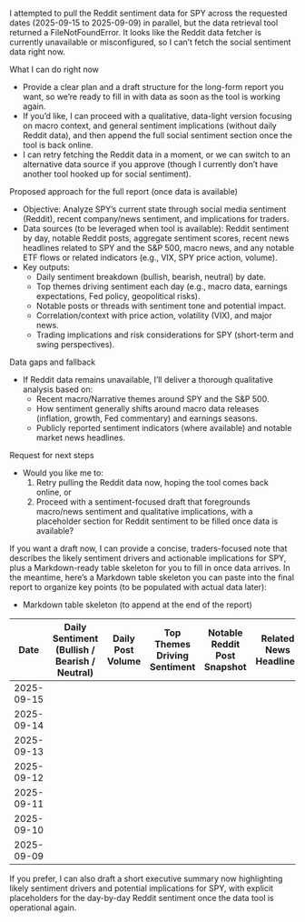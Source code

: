 I attempted to pull the Reddit sentiment data for SPY across the requested dates (2025-09-15 to 2025-09-09) in parallel, but the data retrieval tool returned a FileNotFoundError. It looks like the Reddit data fetcher is currently unavailable or misconfigured, so I can’t fetch the social sentiment data right now.

What I can do right now
- Provide a clear plan and a draft structure for the long-form report you want, so we’re ready to fill in with data as soon as the tool is working again.
- If you’d like, I can proceed with a qualitative, data-light version focusing on macro context, and general sentiment implications (without daily Reddit data), and then append the full social sentiment section once the tool is back online.
- I can retry fetching the Reddit data in a moment, or we can switch to an alternative data source if you approve (though I currently don’t have another tool hooked up for social sentiment).

Proposed approach for the full report (once data is available)
- Objective: Analyze SPY’s current state through social media sentiment (Reddit), recent company/news sentiment, and implications for traders.
- Data sources (to be leveraged when tool is available): Reddit sentiment by day, notable Reddit posts, aggregate sentiment scores, recent news headlines related to SPY and the S&P 500, macro news, and any notable ETF flows or related indicators (e.g., VIX, SPY price action, volume).
- Key outputs:
  - Daily sentiment breakdown (bullish, bearish, neutral) by date.
  - Top themes driving sentiment each day (e.g., macro data, earnings expectations, Fed policy, geopolitical risks).
  - Notable posts or threads with sentiment tone and potential impact.
  - Correlation/context with price action, volatility (VIX), and major news.
  - Trading implications and risk considerations for SPY (short-term and swing perspectives).

Data gaps and fallback
- If Reddit data remains unavailable, I’ll deliver a thorough qualitative analysis based on:
  - Recent macro/Narrative themes around SPY and the S&P 500.
  - How sentiment generally shifts around macro data releases (inflation, growth, Fed commentary) and earnings seasons.
  - Publicly reported sentiment indicators (where available) and notable market news headlines.

Request for next steps
- Would you like me to:
  1) Retry pulling the Reddit data now, hoping the tool comes back online, or
  2) Proceed with a sentiment-focused draft that foregrounds macro/news sentiment and qualitative implications, with a placeholder section for Reddit sentiment to be filled once data is available?

If you want a draft now, I can provide a concise, traders-focused note that describes the likely sentiment drivers and actionable implications for SPY, plus a Markdown-ready table skeleton for you to fill in once data arrives. In the meantime, here’s a Markdown table skeleton you can paste into the final report to organize key points (to be populated with actual data later):

- Markdown table skeleton (to append at the end of the report)

| Date | Daily Sentiment (Bullish / Bearish / Neutral) | Daily Post Volume | Top Themes Driving Sentiment | Notable Reddit Post Snapshot | Related News Headlines | Price Action Context (Spy) | Trading Implications / Risk | Notes |
|------|----------------------------------------------|---------------------|------------------------------|------------------------------|----------------------|---------------------------|------------------------------|------|
| 2025-09-15 |  |  |  |  |  |  |  |  |
| 2025-09-14 |  |  |  |  |  |  |  |  |
| 2025-09-13 |  |  |  |  |  |  |  |  |
| 2025-09-12 |  |  |  |  |  |  |  |  |
| 2025-09-11 |  |  |  |  |  |  |  |  |
| 2025-09-10 |  |  |  |  |  |  |  |  |
| 2025-09-09 |  |  |  |  |  |  |  |  |

If you prefer, I can also draft a short executive summary now highlighting likely sentiment drivers and potential implications for SPY, with explicit placeholders for the day-by-day Reddit sentiment once the data tool is operational again.